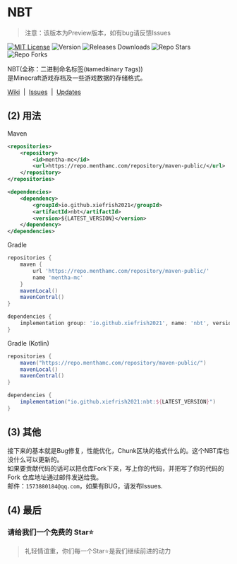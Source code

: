 # NBT

> 注意：该版本为Preview版本，如有bug请反馈Issues

[![MIT License](https://img.shields.io/github/license/XieFrish2021/NBT?style=flat-square)](LICENSE)
![Version](https://img.shields.io/badge/version-Preview-yellow?style=flat-square)
![Releases Downloads](https://img.shields.io/github/downloads/XieFrish2021/NBT/total?style=flat-square)
![Repo Stars](https://shields.io/github/stars/XieFrish2021/NBT?style=flat-square)
![Repo Forks](https://shields.io/github/forks/XieFrish2021/NBT?style=flat-square)

NBT(全称：二进制命名标签(`N`amed`B`inary `T`ags))\
是Minecraft游戏存档及一些游戏数据的存储格式。

<a href="https://github.com/XieFrish2021/NBT/wiki">Wiki</a>
&nbsp;|&nbsp;
<a href="https://github.com/XieFrish2021/NBT/issues">Issues</a>
&nbsp;|&nbsp;
<a href="https://github.com/XieFrish2021/NBT/blob/master/CHANGES.md">Updates</a>

## (2) 用法
Maven
```xml
<repositories>
    <repository>
        <id>mentha-mc</id>
        <url>https://repo.menthamc.com/repository/maven-public/</url>
    </repository>
</repositories>

<dependencies>
    <dependency>
        <groupId>io.github.xiefrish2021</groupId>
        <artifactId>nbt</artifactId>
        <version>${LATEST_VERSION}</version>
    </dependency>
</dependencies>
```

Gradle
```groovy
repositories {
    maven {
        url 'https://repo.menthamc.com/repository/maven-public/'
        name 'mentha-mc'
    }
    mavenLocal()
    mavenCentral()
}

dependencies {
    implementation group: 'io.github.xiefrish2021', name: 'nbt', version: '${LATEST_VERSION}'
}
```

Gradle (Kotlin)
```groovy
repositories {
    maven("https://repo.menthamc.com/repository/maven-public/")
    mavenLocal()
    mavenCentral()
}

dependencies {
    implementation("io.github.xiefrish2021:nbt:${LATEST_VERSION}")
}
```

## (3) 其他
接下来的基本就是Bug修复，性能优化，Chunk区块的格式什么的。这个NBT库也没什么可以更新的。\
如果要贡献代码的话可以把仓库Fork下来，写上你的代码，并把写了你的代码的Fork 仓库地址通过邮件发送给我。\
邮件：`1573880184@qq.com`，如果有BUG，请发布Issues.

## (4) 最后
### 请给我们一个免费的 Star⭐
> 礼轻情谊重，你们每一个Star⭐是我们继续前进的动力
